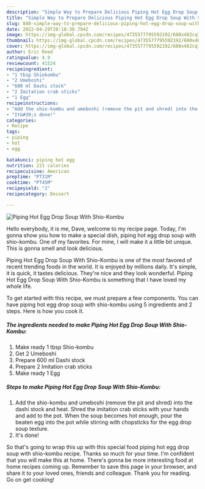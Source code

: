 ```yaml
---
description: "Simple Way to Prepare Delicious Piping Hot Egg Drop Soup With Shio-Kombu"
title: "Simple Way to Prepare Delicious Piping Hot Egg Drop Soup With Shio-Kombu"
slug: 840-simple-way-to-prepare-delicious-piping-hot-egg-drop-soup-with-shio-kombu
date: 2022-04-29T20:18:30.794Z
image: https://img-global.cpcdn.com/recipes/4735577795592192/680x482cq70/piping-hot-egg-drop-soup-with-shio-kombu-recipe-main-photo.jpg
thumbnail: https://img-global.cpcdn.com/recipes/4735577795592192/680x482cq70/piping-hot-egg-drop-soup-with-shio-kombu-recipe-main-photo.jpg
cover: https://img-global.cpcdn.com/recipes/4735577795592192/680x482cq70/piping-hot-egg-drop-soup-with-shio-kombu-recipe-main-photo.jpg
author: Eric Reed
ratingvalue: 4.9
reviewcount: 41524
recipeingredient:
- "1 tbsp Shiokombu"
- "2 Umeboshi"
- "600 ml Dashi stock"
- "2 Imitation crab sticks"
- "1 Egg"
recipeinstructions:
- "Add the shio-kombu and umeboshi (remove the pit and shred) into the dashi stock and heat. Shred the imitation crab sticks with your hands and add to the pot. When the soup becomes hot enough, pour the beaten egg into the pot while stirring with chopsticks for the egg drop soup texture."
- "It&#39;s done!"
categories:
- Recipe
tags:
- piping
- hot
- egg

katakunci: piping hot egg 
nutrition: 221 calories
recipecuisine: American
preptime: "PT31M"
cooktime: "PT45M"
recipeyield: "2"
recipecategory: Dessert

---
```



![Piping Hot Egg Drop Soup With Shio-Kombu](https://img-global.cpcdn.com/recipes/4735577795592192/680x482cq70/piping-hot-egg-drop-soup-with-shio-kombu-recipe-main-photo.jpg)

Hello everybody, it is me, Dave, welcome to my recipe page. Today, I'm gonna show you how to make a special dish, piping hot egg drop soup with shio-kombu. One of my favorites. For mine, I will make it a little bit unique. This is gonna smell and look delicious.

Piping Hot Egg Drop Soup With Shio-Kombu is one of the most favored of recent trending foods in the world. It is enjoyed by millions daily. It's simple, it is quick, it tastes delicious. They're nice and they look wonderful. Piping Hot Egg Drop Soup With Shio-Kombu is something that I have loved my whole life.




To get started with this recipe, we must prepare a few components. You can have piping hot egg drop soup with shio-kombu using 5 ingredients and 2 steps. Here is how you cook it.

<!--inarticleads1-->

##### The ingredients needed to make Piping Hot Egg Drop Soup With Shio-Kombu:

1. Make ready 1 tbsp Shio-kombu
1. Get 2 Umeboshi
1. Prepare 600 ml Dashi stock
1. Prepare 2 Imitation crab sticks
1. Make ready 1 Egg




<!--inarticleads2-->

##### Steps to make Piping Hot Egg Drop Soup With Shio-Kombu:

1. Add the shio-kombu and umeboshi (remove the pit and shred) into the dashi stock and heat. Shred the imitation crab sticks with your hands and add to the pot. When the soup becomes hot enough, pour the beaten egg into the pot while stirring with chopsticks for the egg drop soup texture.
1. It&#39;s done!




So that's going to wrap this up with this special food piping hot egg drop soup with shio-kombu recipe. Thanks so much for your time. I'm confident that you will make this at home. There's gonna be more interesting food at home recipes coming up. Remember to save this page in your browser, and share it to your loved ones, friends and colleague. Thank you for reading. Go on get cooking!
